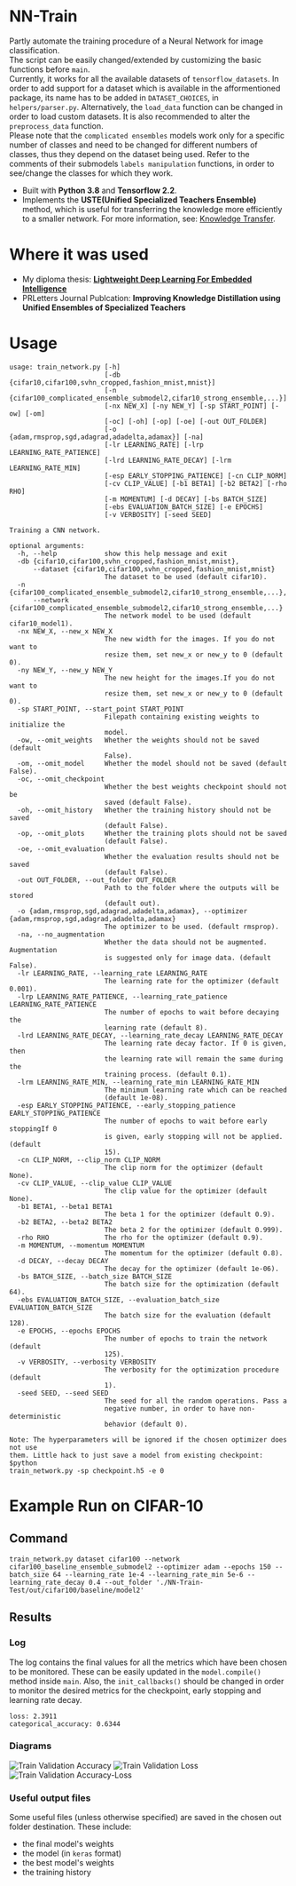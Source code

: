 # NN-Train
Partly automate the training procedure of a Neural Network for image classification.  
The script can be easily changed/extended by customizing the basic functions before `main`.  
Currently, it works for all the available datasets of `tensorflow_datasets`. In order to add support for a dataset which is available in the afformentioned package, its name has to be added in `DATASET_CHOICES`, in `helpers/parser.py`.
Alternatively, the `load_data` function can be changed in order to load custom datasets. 
It is also recommended to alter the `preprocess_data` function.  
Please note that the `complicated ensembles` models work only for a specific number of classes 
and need to be changed for different numbers of classes, thus they depend on the dataset being used. 
Refer to the comments of their submodels `labels manipulation` functions, 
in order to see/change the classes for which they work.
- Built with **Python 3.8** and **Tensorflow 2.2**.
- Implements the **USTE(Unified Specialized Teachers Ensemble)** method, which is useful for transferring the knowledge more efficiently to a smaller network. 
For more information, see: [Knowledge Transfer](https://github.com/Adamantios/Knowledge-Transfer).  

# Where it was used
- My diploma thesis: [**Lightweight Deep Learning For Embedded Intelligence**](https://github.com/Adamantios/AI-MSc-Thesis)
- PRLetters Journal Publcation: **Improving Knowledge Distillation using Unified Ensembles of Specialized Teachers**

# Usage
```
usage: train_network.py [-h]
                        [-db {cifar10,cifar100,svhn_cropped,fashion_mnist,mnist}]
                        [-n {cifar100_complicated_ensemble_submodel2,cifar10_strong_ensemble,...}]
                        [-nx NEW_X] [-ny NEW_Y] [-sp START_POINT] [-ow] [-om]
                        [-oc] [-oh] [-op] [-oe] [-out OUT_FOLDER]
                        [-o {adam,rmsprop,sgd,adagrad,adadelta,adamax}] [-na]
                        [-lr LEARNING_RATE] [-lrp LEARNING_RATE_PATIENCE]
                        [-lrd LEARNING_RATE_DECAY] [-lrm LEARNING_RATE_MIN]
                        [-esp EARLY_STOPPING_PATIENCE] [-cn CLIP_NORM]
                        [-cv CLIP_VALUE] [-b1 BETA1] [-b2 BETA2] [-rho RHO]
                        [-m MOMENTUM] [-d DECAY] [-bs BATCH_SIZE]
                        [-ebs EVALUATION_BATCH_SIZE] [-e EPOCHS]
                        [-v VERBOSITY] [-seed SEED]

Training a CNN network.

optional arguments:
  -h, --help            show this help message and exit
  -db {cifar10,cifar100,svhn_cropped,fashion_mnist,mnist}, 
      --dataset {cifar10,cifar100,svhn_cropped,fashion_mnist,mnist}
                        The dataset to be used (default cifar10).
  -n {cifar100_complicated_ensemble_submodel2,cifar10_strong_ensemble,...}, 
      --network {cifar100_complicated_ensemble_submodel2,cifar10_strong_ensemble,...}
                        The network model to be used (default cifar10_model1).
  -nx NEW_X, --new_x NEW_X
                        The new width for the images. If you do not want to
                        resize them, set new_x or new_y to 0 (default 0).
  -ny NEW_Y, --new_y NEW_Y
                        The new height for the images.If you do not want to
                        resize them, set new_x or new_y to 0 (default 0).
  -sp START_POINT, --start_point START_POINT
                        Filepath containing existing weights to initialize the
                        model.
  -ow, --omit_weights   Whether the weights should not be saved (default
                        False).
  -om, --omit_model     Whether the model should not be saved (default False).
  -oc, --omit_checkpoint
                        Whether the best weights checkpoint should not be
                        saved (default False).
  -oh, --omit_history   Whether the training history should not be saved
                        (default False).
  -op, --omit_plots     Whether the training plots should not be saved
                        (default False).
  -oe, --omit_evaluation
                        Whether the evaluation results should not be saved
                        (default False).
  -out OUT_FOLDER, --out_folder OUT_FOLDER
                        Path to the folder where the outputs will be stored
                        (default out).
  -o {adam,rmsprop,sgd,adagrad,adadelta,adamax}, --optimizer {adam,rmsprop,sgd,adagrad,adadelta,adamax}
                        The optimizer to be used. (default rmsprop).
  -na, --no_augmentation
                        Whether the data should not be augmented. Augmentation
                        is suggested only for image data. (default False).
  -lr LEARNING_RATE, --learning_rate LEARNING_RATE
                        The learning rate for the optimizer (default 0.001).
  -lrp LEARNING_RATE_PATIENCE, --learning_rate_patience LEARNING_RATE_PATIENCE
                        The number of epochs to wait before decaying the
                        learning rate (default 8).
  -lrd LEARNING_RATE_DECAY, --learning_rate_decay LEARNING_RATE_DECAY
                        The learning rate decay factor. If 0 is given, then
                        the learning rate will remain the same during the
                        training process. (default 0.1).
  -lrm LEARNING_RATE_MIN, --learning_rate_min LEARNING_RATE_MIN
                        The minimum learning rate which can be reached
                        (default 1e-08).
  -esp EARLY_STOPPING_PATIENCE, --early_stopping_patience EARLY_STOPPING_PATIENCE
                        The number of epochs to wait before early stoppingIf 0
                        is given, early stopping will not be applied. (default
                        15).
  -cn CLIP_NORM, --clip_norm CLIP_NORM
                        The clip norm for the optimizer (default None).
  -cv CLIP_VALUE, --clip_value CLIP_VALUE
                        The clip value for the optimizer (default None).
  -b1 BETA1, --beta1 BETA1
                        The beta 1 for the optimizer (default 0.9).
  -b2 BETA2, --beta2 BETA2
                        The beta 2 for the optimizer (default 0.999).
  -rho RHO              The rho for the optimizer (default 0.9).
  -m MOMENTUM, --momentum MOMENTUM
                        The momentum for the optimizer (default 0.8).
  -d DECAY, --decay DECAY
                        The decay for the optimizer (default 1e-06).
  -bs BATCH_SIZE, --batch_size BATCH_SIZE
                        The batch size for the optimization (default 64).
  -ebs EVALUATION_BATCH_SIZE, --evaluation_batch_size EVALUATION_BATCH_SIZE
                        The batch size for the evaluation (default 128).
  -e EPOCHS, --epochs EPOCHS
                        The number of epochs to train the network (default
                        125).
  -v VERBOSITY, --verbosity VERBOSITY
                        The verbosity for the optimization procedure (default
                        1).
  -seed SEED, --seed SEED
                        The seed for all the random operations. Pass a
                        negative number, in order to have non-deterministic
                        behavior (default 0).

Note: The hyperparameters will be ignored if the chosen optimizer does not use
them. Little hack to just save a model from existing checkpoint: $python
train_network.py -sp checkpoint.h5 -e 0
```

# Example Run on CIFAR-10
## Command
```
train_network.py dataset cifar100 --network cifar100_baseline_ensemble_submodel2 --optimizer adam --epochs 150 --batch_size 64 --learning_rate 1e-4 --learning_rate_min 5e-6 --learning_rate_decay 0.4 --out_folder './NN-Train-Test/out/cifar100/baseline/model2'
```
## Results
### Log
The log contains the final values for all the metrics which have been chosen to be monitored. 
These can be easily updated in the `model.compile()` method inside `main`. 
Also, the `init_callbacks()` should be changed in order to monitor the desired metrics for the checkpoint, early stopping and learning rate decay.
```
loss: 2.3911
categorical_accuracy: 0.6344
```
### Diagrams
![Train Validation Accuracy](https://github.com/Adamantios/NN-Train/blob/master/examples/acc_plot.png?raw=true)
![Train Validation Loss](https://github.com/Adamantios/NN-Train/blob/master/examples/loss_plot.png?raw=true)
![Train Validation Accuracy-Loss](https://github.com/Adamantios/NN-Train/blob/master/examples/acc_loss_plot.png?raw=true)
### Useful output files
Some useful files (unless otherwise specified) are saved in the chosen out folder destination. 
These include:
- the final model's weights
- the model (in `keras` format)
- the best model's weights
- the training history
